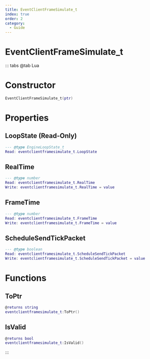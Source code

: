 ```yaml
---
title: EventClientFrameSimulate_t
index: true
order: 2
category:
  - Guide
---
```


# EventClientFrameSimulate_t

::: tabs
@tab Lua
# Constructor
```lua
EventClientFrameSimulate_t(ptr)
```
# Properties
## LoopState (Read-Only)
```lua
--- @type EngineLoopState_t
Read: eventclientframesimulate_t.LoopState
```
## RealTime 
```lua
--- @type number
Read: eventclientframesimulate_t.RealTime
Write: eventclientframesimulate_t.RealTime = value
```
## FrameTime 
```lua
--- @type number
Read: eventclientframesimulate_t.FrameTime
Write: eventclientframesimulate_t.FrameTime = value
```
## ScheduleSendTickPacket 
```lua
--- @type boolean
Read: eventclientframesimulate_t.ScheduleSendTickPacket
Write: eventclientframesimulate_t.ScheduleSendTickPacket = value
```
# Functions
## ToPtr
```lua
@returns string
eventclientframesimulate_t:ToPtr()
```
## IsValid
```lua
@returns bool
eventclientframesimulate_t:IsValid()
```

:::
